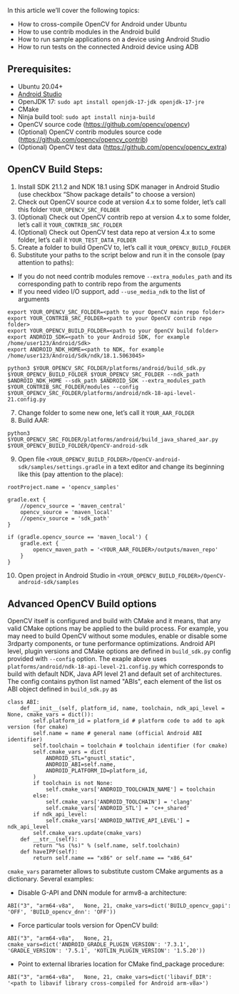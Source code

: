 In this article we’ll cover the following topics:

* How to cross-compile OpenCV for Android under Ubuntu
* How to use contrib modules in the Android build
* How to run sample applications on a device using Android Studio
* How to run tests on the connected Android device using ADB

## Prerequisites:
- Ubuntu 20.04+
- [Android Studio](https://developer.android.com/studio)
- OpenJDK 17: `sudo apt install openjdk-17-jdk openjdk-17-jre`
- CMake
- Ninja build tool: `sudo apt install ninja-build`
- OpenCV source code (https://github.com/opencv/opencv)
- (Optional) OpenCV contrib modules source code (https://github.com/opencv/opencv_contrib)
- (Optional) OpenCV test data (https://github.com/opencv/opencv_extra)

## OpenCV Build Steps:
1. Install SDK 21.1.2 and NDK 18.1 using SDK manager in Android Studio (use checkbox “Show package details” to choose a version)
2. Check out OpenCV source code at version 4.x to some folder, let’s call this folder `YOUR_OPENCV_SRC_FOLDER`
3. (Optional) Check out OpenCV contrib repo at version 4.x to some folder, let’s call it `YOUR_CONTRIB_SRC_FOLDER`
4. (Optional) Check out OpenCV test data repo at version 4.x to some folder, let’s call it `YOUR_TEST_DATA_FOLDER`
5. Create a folder to build OpenCV to, let’s call it `YOUR_OPENCV_BUILD_FOLDER`
6. Substitute your paths to the script below and run it in the console (pay attention to <marked> paths):
 - If you do not need contrib modules remove `--extra_modules_path` and its corresponding path to contrib repo from the arguments
 - If you need video I/O support, add `--use_media_ndk` to the list of arguments

```
export YOUR_OPENCV_SRC_FOLDER=<path to your OpenCV main repo folder>
export YOUR_CONTRIB_SRC_FOLDER=<path to your OpenCV contrib repo folder>
export YOUR_OPENCV_BUILD_FOLDER=<path to your OpenCV build folder>
export ANDROID_SDK=<path to your Android SDK, for example /home/user123/Android/Sdk>
export ANDROID_NDK_HOME=<path to NDK, for example /home/user123/Android/Sdk/ndk/18.1.5063045>

python3 $YOUR_OPENCV_SRC_FOLDER/platforms/android/build_sdk.py $YOUR_OPENCV_BUILD_FOLDER $YOUR_OPENCV_SRC_FOLDER --ndk_path $ANDROID_NDK_HOME --sdk_path $ANDROID_SDK --extra_modules_path $YOUR_CONTRIB_SRC_FOLDER/modules --config $YOUR_OPENCV_SRC_FOLDER/platforms/android/ndk-18-api-level-21.config.py
```

7. Change folder to some new one, let’s call it `YOUR_AAR_FOLDER`
8. Build AAR:
```
python3 $YOUR_OPENCV_SRC_FOLDER/platforms/android/build_java_shared_aar.py $YOUR_OPENCV_BUILD_FOLDER/OpenCV-android-sdk
```
9. Open file `<YOUR_OPENCV_BUILD_FOLDER>/OpenCV-android-sdk/samples/settings.gradle` in a text editor and change its beginning like this (pay attention to the <marked> place):

```
rootProject.name = 'opencv_samples'

gradle.ext {
	//opencv_source = 'maven_central'
	opencv_source = 'maven_local'
	//opencv_source = 'sdk_path'
}

if (gradle.opencv_source == 'maven_local') {
	gradle.ext {
    	opencv_maven_path = '<YOUR_AAR_FOLDER>/outputs/maven_repo'
	}
}
```

10. Open project in Android Studio in `<YOUR_OPENCV_BUILD_FOLDER>/OpenCV-android-sdk/samples`

## Advanced OpenCV Build options

OpenCV itself is configured and build with CMake and it means, that any valid CMake options may be applied to the build process. For example, you may need to build OpenCV without some modules, enable or disable some 3rdparty components, or tune performance optimizations. Android API level, plugin versions and CMake options are defined in `build_sdk.py` config provided with `--config` option. The exaple above uses `platforms/android/ndk-18-api-level-21.config.py` which corresponds to build with default NDK, Java API level 21 and default set of architectures. The config contains python list named "ABIs", each element of the list os ABI object defined in `build_sdk.py` as
```
class ABI:
    def __init__(self, platform_id, name, toolchain, ndk_api_level = None, cmake_vars = dict()):
        self.platform_id = platform_id # platform code to add to apk version (for cmake)
        self.name = name # general name (official Android ABI identifier)
        self.toolchain = toolchain # toolchain identifier (for cmake)
        self.cmake_vars = dict(
            ANDROID_STL="gnustl_static",
            ANDROID_ABI=self.name,
            ANDROID_PLATFORM_ID=platform_id,
        )
        if toolchain is not None:
            self.cmake_vars['ANDROID_TOOLCHAIN_NAME'] = toolchain
        else:
            self.cmake_vars['ANDROID_TOOLCHAIN'] = 'clang'
            self.cmake_vars['ANDROID_STL'] = 'c++_shared'
        if ndk_api_level:
            self.cmake_vars['ANDROID_NATIVE_API_LEVEL'] = ndk_api_level
        self.cmake_vars.update(cmake_vars)
    def __str__(self):
        return "%s (%s)" % (self.name, self.toolchain)
    def haveIPP(self):
        return self.name == "x86" or self.name == "x86_64"
```
`cmake_vars` parameter allows to substitute custom CMake arguments as a dictionary. Several examples:

- Disable G-API and DNN module for armv8-a architecture:
```
ABI("3", "arm64-v8a",   None, 21, cmake_vars=dict('BUILD_opencv_gapi': 'OFF', 'BUILD_opencv_dnn': 'OFF'))
```
- Force particular tools version for OpenCV build:
```
ABI("3", "arm64-v8a",   None, 21, cmake_vars=dict('ANDROID_GRADLE_PLUGIN_VERSION': '7.3.1', 'GRADLE_VERSION': '7.5.1', 'KOTLIN_PLUGIN_VERSION': '1.5.20'))
```
- Point to external libraries location for CMake find_package procedure:
```
ABI("3", "arm64-v8a",   None, 21, cmake_vars=dict('libavif_DIR': '<path to libavif library cross-compiled for Android arm-v8a>')
```
